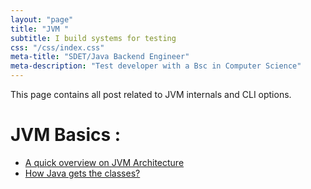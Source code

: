 ```yaml
---
layout: "page"
title: "JVM "
subtitle: I build systems for testing
css: "/css/index.css"
meta-title: "SDET/Java Backend Engineer"
meta-description: "Test developer with a Bsc in Computer Science"
---
```

This page contains all post related to JVM internals and CLI options. 

# JVM Basics : 
 - [A quick overview on JVM Architecture](http://shantonusarker.blogspot.com/2015/07/a-quick-overview-on-jvm-architecture.html)
 - [How Java gets the classes?](http://shantonusarker.blogspot.com/2013/08/how-java-class-get-work.html)